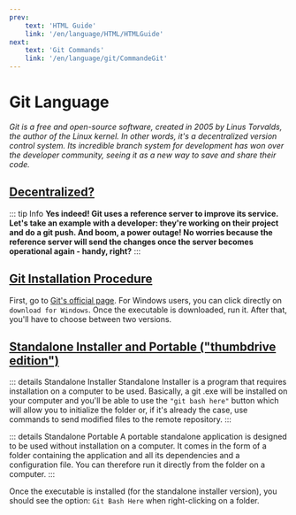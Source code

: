 ```yaml
---
prev: 
    text: 'HTML Guide'
    link: '/en/language/HTML/HTMLGuide'
next:
    text: 'Git Commands'
    link: '/en/language/git/CommandeGit'
---
```


# Git Language

*Git is a free and open-source software, created in 2005 by Linus Torvalds, the author of the Linux kernel. In other words, it's a decentralized version control system. Its incredible branch system for development has won over the developer community, seeing it as a new way to save and share their code.*

## <u>Decentralized?</u>

::: tip Info
**Yes indeed! Git uses a reference server to improve its service. Let's take an example with a developer: they're working on their project and do a git push. And boom, a power outage! No worries because the reference server will send the changes once the server becomes operational again - handy, right?**
:::

## <u>Git Installation Procedure</u>

First, go to [Git's official page](https://git-scm.com/). For Windows users, you can click directly on ``download for Windows``. Once the executable is downloaded, run it. After that, you'll have to choose between two versions.

## <u>Standalone Installer and Portable ("thumbdrive edition")</u>

::: details Standalone Installer
Standalone Installer is a program that requires installation on a computer to be used. Basically, a git .exe will be installed on your computer and you'll be able to use the ``"git bash here"`` button which will allow you to initialize the folder or, if it's already the case, use commands to send modified files to the remote repository.
:::

::: details Standalone Portable
A portable standalone application is designed to be used without installation on a computer. It comes in the form of a folder containing the application and all its dependencies and a configuration file. You can therefore run it directly from the folder on a computer.
:::

Once the executable is installed (for the standalone installer version), you should see the option: ``Git Bash Here`` when right-clicking on a folder. 